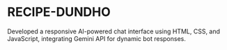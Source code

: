 # RECIPE-DUNDHO
Developed a responsive AI-powered chat interface using HTML, CSS, and JavaScript, integrating Gemini API for dynamic bot responses. 
